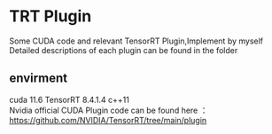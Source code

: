 # TRT Plugin
Some CUDA code and relevant TensorRT Plugin,Implement by myself \
Detailed descriptions of each plugin can be found in the folder
## envirment
cuda 11.6
TensorRT 8.4.1.4
c++11 
\
Nvidia official CUDA Plugin code can be found here ： https://github.com/NVIDIA/TensorRT/tree/main/plugin
